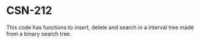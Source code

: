 # CSN-212

This code has functions to insert, delete and search in a interval tree made from a binary search tree.
